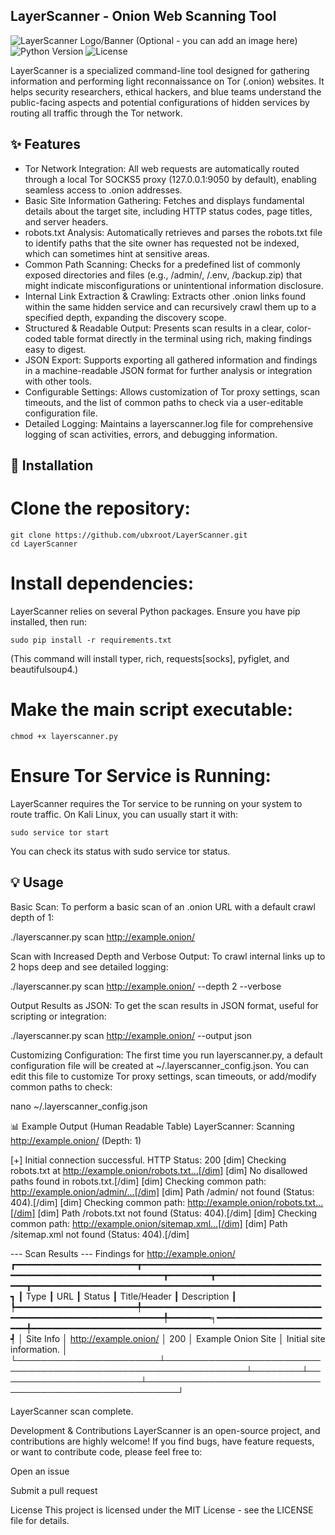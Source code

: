 ## LayerScanner - Onion Web Scanning Tool
![LayerScanner Logo/Banner (Optional - you can add an image here)](https://img.shields.io/badge/Blue%20Team-Security-blue?style=for-the-badge&logo=shield)
![Python Version](https://img.shields.io/badge/Python-3.8%2B-green?style=for-the-badge&logo=python)
![License](https://img.shields.io/badge/License-MIT-purple?style=for-the-badge)

LayerScanner is a specialized command-line tool designed for gathering information and performing light reconnaissance on Tor (.onion) websites. It helps security researchers, ethical hackers, and blue teams understand the public-facing aspects and potential configurations of hidden services by routing all traffic through the Tor network.

## ✨ Features
* Tor Network Integration: All web requests are automatically routed through a local Tor SOCKS5 proxy (127.0.0.1:9050 by default), enabling seamless access to .onion addresses.
* Basic Site Information Gathering: Fetches and displays fundamental details about the target site, including HTTP status codes, page titles, and server headers.
* robots.txt Analysis: Automatically retrieves and parses the robots.txt file to identify paths that the site owner has requested not be indexed, which can sometimes hint at sensitive areas.
* Common Path Scanning: Checks for a predefined list of commonly exposed directories and files (e.g., /admin/, /.env, /backup.zip) that might indicate misconfigurations or unintentional information disclosure.
* Internal Link Extraction & Crawling: Extracts other .onion links found within the same hidden service and can recursively crawl them up to a specified depth, expanding the discovery scope.
* Structured & Readable Output: Presents scan results in a clear, color-coded table format directly in the terminal using rich, making findings easy to digest.
* JSON Export: Supports exporting all gathered information and findings in a machine-readable JSON format for further analysis or integration with other tools.
* Configurable Settings: Allows customization of Tor proxy settings, scan timeouts, and the list of common paths to check via a user-editable configuration file.
* Detailed Logging: Maintains a layerscanner.log file for comprehensive logging of scan activities, errors, and debugging information.

## 🚀 Installation
# Clone the repository:
```
git clone https://github.com/ubxroot/LayerScanner.git
cd LayerScanner
```

# Install dependencies:
LayerScanner relies on several Python packages. Ensure you have pip installed, then run:
```
sudo pip install -r requirements.txt
```
(This command will install typer, rich, requests[socks], pyfiglet, and beautifulsoup4.)

# Make the main script executable:
```
chmod +x layerscanner.py
```
# Ensure Tor Service is Running:
LayerScanner requires the Tor service to be running on your system to route traffic. On Kali Linux, you can usually start it with:
```
sudo service tor start
```
You can check its status with sudo service tor status.

## 💡 Usage
Basic Scan:
To perform a basic scan of an .onion URL with a default crawl depth of 1:

./layerscanner.py scan http://example.onion/

Scan with Increased Depth and Verbose Output:
To crawl internal links up to 2 hops deep and see detailed logging:

./layerscanner.py scan http://example.onion/ --depth 2 --verbose

Output Results as JSON:
To get the scan results in JSON format, useful for scripting or integration:

./layerscanner.py scan http://example.onion/ --output json

Customizing Configuration:
The first time you run layerscanner.py, a default configuration file will be created at ~/.layerscanner_config.json. You can edit this file to customize Tor proxy settings, scan timeouts, or add/modify common paths to check:

nano ~/.layerscanner_config.json

📊 Example Output (Human Readable Table)
LayerScanner: Scanning http://example.onion/ (Depth: 1)

  [+] Initial connection successful. HTTP Status: 200
  [dim]  Checking robots.txt at http://example.onion/robots.txt...[/dim]
  [dim]  No disallowed paths found in robots.txt.[/dim]
  [dim]  Checking common path: http://example.onion/admin/...[/dim]
  [dim]  Path /admin/ not found (Status: 404).[/dim]
  [dim]  Checking common path: http://example.onion/robots.txt...[/dim]
  [dim]  Path /robots.txt not found (Status: 404).[/dim]
  [dim]  Checking common path: http://example.onion/sitemap.xml...[/dim]
  [dim]  Path /sitemap.xml not found (Status: 404).[/dim]

--- Scan Results ---
Findings for http://example.onion/
┏━━━━━━━━━━━━━━━━━━━━━━━┳━━━━━━━━━━━━━━━━━━━━━━━━━━━━━━━━━━━━━━━━━━━━━━━━━━━━━━━━━━━━━━━┳━━━━━━━━┳━━━━━━━━━━━━━━━━━━━━━━━┳━━━━━━━━━━━━━━━━━━━━━━━━━━━━━━━━━━━━━━━━━━━━━━━━━━━━━━━┓
┃ Type                  ┃ URL                                                           ┃ Status ┃ Title/Header          ┃ Description                                           ┃
┡━━━━━━━━━━━━━━━━━━━━━━━╇━━━━━━━━━━━━━━━━━━━━━━━━━━━━━━━━━━━━━━━━━━━━━━━━━━━━━━━━━━━━━━━╇━━━━━━━━╕━━━━━━━━━━━━━━━━━━━━━━━╇━━━━━━━━━━━━━━━━━━━━━━━━━━━━━━━━━━━━━━━━━━━━━━━━━━━━━━━┩
│ Site Info             │ http://example.onion/                                         │ 200    │ Example Onion Site    │ Initial site information.                             │
└───────────────────────┴───────────────────────────────────────────────────────────────┴────────┴───────────────────────┴───────────────────────────────────────────────────────┘

LayerScanner scan complete.

Development & Contributions
LayerScanner is an open-source project, and contributions are highly welcome! If you find bugs, have feature requests, or want to contribute code, please feel free to:

Open an issue

Submit a pull request

License
This project is licensed under the MIT License - see the LICENSE file for details.
